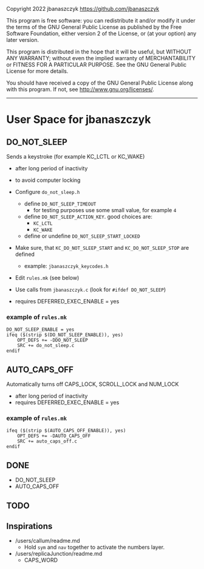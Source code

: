 Copyright 2022 jbanaszczyk https://github.com/jbanaszczyk

This program is free software: you can redistribute it and/or modify it under the terms of the GNU General Public
License as published by the Free Software Foundation, either version 2 of the License, or
(at your option) any later version.

This program is distributed in the hope that it will be useful, but WITHOUT ANY WARRANTY; without even the implied
warranty of MERCHANTABILITY or FITNESS FOR A PARTICULAR PURPOSE. See the GNU General Public License for more details.

You should have received a copy of the GNU General Public License along with this program. If not,
see <http://www.gnu.org/licenses/>.

---

# User Space for jbanaszczyk

## DO_NOT_SLEEP

Sends a keystroke (for example KC_LCTL or KC_WAKE)

* after long period of inactivity
* to avoid computer locking

* Configure `do_not_sleep.h`
    * define `DO_NOT_SLEEP_TIMEOUT`
        * for testing purposes use some small value, for example `4`
    * define `DO_NOT_SLEEP_ACTION_KEY`. good choices are:
        * `KC_LCTL`
        * `KC_WAKE`
    * define or undefine `DO_NOT_SLEEP_START_LOCKED`
* Make sure, that `KC_DO_NOT_SLEEP_START` and `KC_DO_NOT_SLEEP_STOP` are defined
    * example: `jbanaszczyk_keycodes.h`
* Edit `rules.mk` (see below)
* Use calls from `jbanaszczyk.c` (look for `#ifdef DO_NOT_SLEEP`)
* requires DEFERRED_EXEC_ENABLE = yes

### example of `rules.mk`

```
DO_NOT_SLEEP_ENABLE = yes
ifeq ($(strip $(DO_NOT_SLEEP_ENABLE)), yes)
    OPT_DEFS += -DDO_NOT_SLEEP
    SRC += do_not_sleep.c
endif
```

## AUTO_CAPS_OFF

Automatically turns off CAPS_LOCK, SCROLL_LOCK and NUM_LOCK

* after long period of inactivity
* requires DEFERRED_EXEC_ENABLE = yes

### example of `rules.mk`

```
ifeq ($(strip $(AUTO_CAPS_OFF_ENABLE)), yes)
    OPT_DEFS += -DAUTO_CAPS_OFF
    SRC += auto_caps_off.c
endif
```

## DONE

* DO_NOT_SLEEP
* AUTO_CAPS_OFF

## TODO

## Inspirations

* /users/callum/readme.md
    * Hold `sym` and `nav` together to activate the numbers layer.
* /users/replicaJunction/readme.md
    * CAPS_WORD
